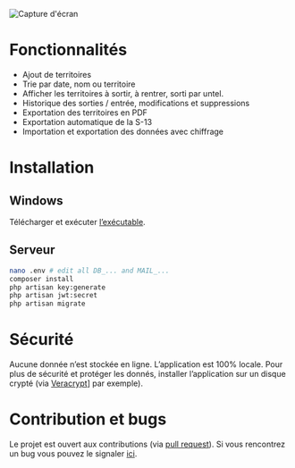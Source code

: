 ![Capture d'écran](https://raw.githubusercontent.com/osajw/terr-helper/main/docs/images/screenshot.png)

# Fonctionnalités

- Ajout de territoires
- Trie par date, nom ou territoire
- Afficher les territoires à sortir, à rentrer, sorti par untel.
- Historique des sorties / entrée, modifications et suppressions
- Exportation des territoires en PDF
- Exportation automatique de la S-13
- Importation et exportation des données avec chiffrage

# Installation
## Windows
Télécharger et exécuter [l’exécutable](https://github.com/osajw/terr-helper/releases/download/v1.0.0/Territory-Helper-Setup-1.0.0.exe).

## Serveur
```sh
nano .env # edit all DB_... and MAIL_...
composer install
php artisan key:generate
php artisan jwt:secret
php artisan migrate
```

# Sécurité
Aucune donnée n’est stockée en ligne. L’application est 100% locale. Pour plus de sécurité et protéger les donnés, installer l’application sur un disque crypté (via [Veracrypt](https://www.veracrypt.fr/code/VeraCrypt/)] par exemple).

# Contribution et bugs
Le projet est ouvert aux contributions (via [pull request](https://github.com/osajw/terr-helper/pulls)). Si vous rencontrez un bug vous pouvez le signaler [ici](https://github.com/osajw/terr-helper/issues).